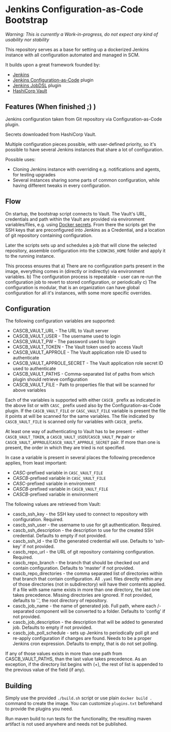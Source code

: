 Jenkins Configuration-as-Code Bootstrap
=======================================

*Warning: This is currently a Work-in-progress, do not expect any kind of
usability nor stability*

This repository serves as a base for setting up a dockerized Jenkins instance
with all configuration automated and managed in SCM.

It builds upon a great framework founded by:
* [Jenkins](https://jenkins.io/)
* [Jenkins Configuration-as-Code](https://github.com/jenkinsci/configuration-as-code-plugin) plugin
* [Jenkins JobDSL](https://github.com/jenkinsci/job-dsl-plugin/wiki) plugin
* [HashiCorp Vault](https://vaultproject.io/)

Features (When finished ;) )
--------

Jenkins configuration taken from Git repository via Configuration-as-Code plugin.

Secrets downloaded from HashiCorp Vault.

Multiple configuration pieces possible, with user-defined priority, so it's
possible to have several Jenkins instances that share a lot of configuration.

Possible uses:

* Cloning Jenkins instance with overriding e.g. notifications and agents,
  for testing upgrades
* Several instances sharing some parts of common configuration, while having
  different tweaks in every configuration.


Flow
----

On startup, the bootstrap script connects to Vault. The Vault's URL,
credentials and path within the Vault are provided via environment
variables/files, e.g. using [Docker
secrets](https://docs.docker.com/engine/swarm/secrets/). From there the scripts
get the SSH keys that are preconfigured into Jenkins as a Credential, and a
location of git repository containing configuration.

Later the scripts sets up and schedules a job that will clone the selected
repository, assemble configuration into the `$JENKINS_HOME` folder and apply it
to the running instance.

This process ensures that
a) There are no configuration parts present in the image, everything comes in
   (directly or indirectly) via environment variables.
b) The configuration process is repeatable - user can re-run the configuration
   job to revert to stored configuration, or periodically
c) The configuration is modular, that is an organization can have global
   configuration for all it's instances, with some more specific overrides.

Configuration
-------------

The following configuration variables are supported:

* CASCB_VAULT_URL - The URL to Vault server
* CASCB_VAULT_USER - The username used to login
* CASCB_VAULT_PW - The password used to login
* CASCB_VAULT_TOKEN - The Vault token used to access Vault
* CASCB_VAULT_APPROLE - The Vault application role ID used to authenticate
* CASCB_VAULT_APPROLE_SECRET - The Vault application role secret ID used to authenticate
* CASCB_VAULT_PATHS - Comma-separated list of paths from which plugin should retrieve configuration
* CASCB_VAULT_FILE - Path to properties file that will be scanned for above variables

Each of the variables is supported with either `CASCB_` prefix as indicated in
the above list or with `CASC_` prefix used also by the Configuration-as-Code
plugin. If the `CASCB_VAULT_FILE` or `CASC_VAULT_FILE` variable is present the
file it points at will be scanned for the same variables. The file indicated by
`CASCB_VAULT_FILE` is scanned only for variables with `CASCB_` prefix.

At least one way of authenticating to Vault has to be present - either `CASCB_VAULT_TOKEN`,
a `CASCB_VAULT_USER`/`CASCB_VAULT_PW` pair or `CASCB_VAULT_APPROLE`/`CASCB_VAULT_APPROLE_SECRET`
pair. If more than one is present, the order in which they are tried is not specified.

In case a variable is present in several places the following precedence
applies, from least important:
* _CASC_-prefixed variable in `CASC_VAULT_FILE`
* _CASCB_-prefixed variable in `CASC_VAULT_FILE`
* _CASC_-prefixed variable in environment
* _CASCB_-prefixed variable in `CASCB_VAULT_FILE`
* _CASCB_-prefixed variable in environment

The following values are retrieved from Vault:

* cascb_ssh_key - the SSH key used to connect to repository with configuration. Required.
* cascb_ssh_user - the username to use for git authentication. Required.
* cascb_ssh_description - the description to use for the created SSH credential. Defaults to empty if not provided.
* cascb_ssh_id - the ID the generated credential will use. Defaults to 'ssh-key' if not provided.
* cascb_repo_url - the URL of git repository containing configuration. Required.
* cascb_repo_branch - the branch that should be checked out and contain configuration. Defaults to 'master' if not provided.
* cascb_repo_directories - the comma separated  list of directories within that branch that contain configuration. All
  `.yaml` files directly within any of those directories (not in subdirectory) will have their contents applied. If a file
  with same name exists in more than one directory, the last one takes precedence. Missing directories are ignored.
  If not provided, defaults to '.', the root directory of repository.
* cascb_job_name - the name of generated job. Full path, where each /-separated component will be converted to a folder.
  Defaults to 'config' if not provided.
* cascb_job_description - the description that will be added to generated job. Defaults to empty if not provided.
* cascb_job_poll_schedule - sets up Jenkins to periodically poll git and re-apply configuration if changes are found.
  Needs to be a proper Jenkins cron expression. Defaults to empty, that is do not set polling. 

If any of those values exists in more than one path from CASCB_VAULT_PATHS, than the last value takes precedence. As an
exception, if the directory list begins with (+), the rest of list is appended to the previous value of the field (if any).

Building
--------

Simply use the provided `./build.sh` script or use plain `docker build .` command to create the image.
You can customize `plugins.txt` beforehand to provide the plugins you need.

Run maven build to run tests for the functionality, the resulting maven
artifact is not used anywhere and needs not be published.
